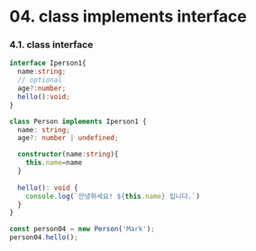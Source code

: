 # 04. class implements interface


### 4.1. class interface 


```ts
interface Iperson1{
  name:string;
  // optional
  age?:number;
  hello():void;
}

class Person implements Iperson1 {
  name: string;
  age?: number | undefined;

  constructor(name:string){
    this.name=name
  }
  
  hello(): void {
    console.log(`안녕하세요! ${this.name} 입니다.`)
  }   
}

const person04 = new Person('Mark');
person04.hello();

```